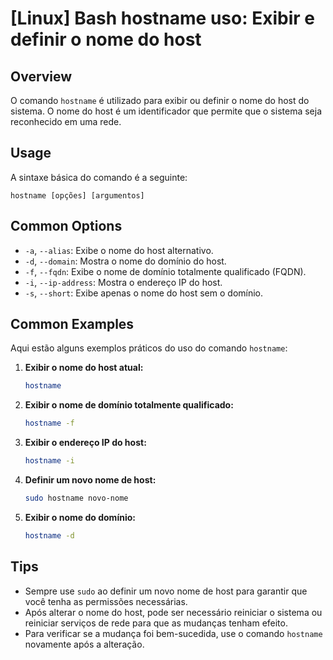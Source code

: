 # [Linux] Bash hostname uso: Exibir e definir o nome do host

## Overview
O comando `hostname` é utilizado para exibir ou definir o nome do host do sistema. O nome do host é um identificador que permite que o sistema seja reconhecido em uma rede. 

## Usage
A sintaxe básica do comando é a seguinte:

```
hostname [opções] [argumentos]
```

## Common Options
- `-a`, `--alias`: Exibe o nome do host alternativo.
- `-d`, `--domain`: Mostra o nome do domínio do host.
- `-f`, `--fqdn`: Exibe o nome de domínio totalmente qualificado (FQDN).
- `-i`, `--ip-address`: Mostra o endereço IP do host.
- `-s`, `--short`: Exibe apenas o nome do host sem o domínio.

## Common Examples
Aqui estão alguns exemplos práticos do uso do comando `hostname`:

1. **Exibir o nome do host atual:**
   ```bash
   hostname
   ```

2. **Exibir o nome de domínio totalmente qualificado:**
   ```bash
   hostname -f
   ```

3. **Exibir o endereço IP do host:**
   ```bash
   hostname -i
   ```

4. **Definir um novo nome de host:**
   ```bash
   sudo hostname novo-nome
   ```

5. **Exibir o nome do domínio:**
   ```bash
   hostname -d
   ```

## Tips
- Sempre use `sudo` ao definir um novo nome de host para garantir que você tenha as permissões necessárias.
- Após alterar o nome do host, pode ser necessário reiniciar o sistema ou reiniciar serviços de rede para que as mudanças tenham efeito.
- Para verificar se a mudança foi bem-sucedida, use o comando `hostname` novamente após a alteração.